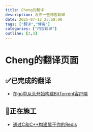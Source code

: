 ```yaml
---
title: Cheng的翻译
description: 发布一些博客翻译
date: 2025-07-12 23:58:00
tags: ["翻译","博客"]
categories: ["内容翻译"]
outline: [2,3]
---
```


# Cheng的翻译页面

## ✅已完成的翻译

- [在go中从头开始构建BitTorrent客户端](在go中从头开始构建BitTorrent客户端.md)

## 🚧正在施工

- [通过C和C++构建属于你的Redis](./通过C和C++手把手构建属于你的Redis/index.md)
